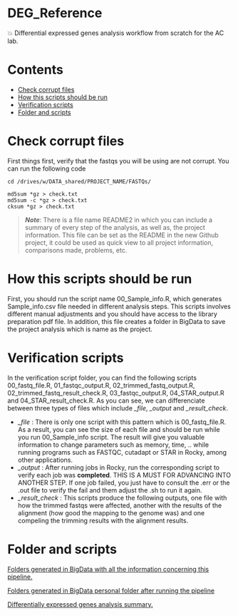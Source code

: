 # DEG_Reference

:collision: Differential expressed genes analysis workflow from scratch for the AC lab.

# Contents

- [Check corrupt files](#check-corrupt-files)
- [How this scripts should be run](#how-this-scripts-should-be-run)
- [Verification scripts](#verification-scripts)
- [Folder and scripts](#folder-and-scripts)

# Check corrupt files

First things first, verify that the fastqs you will be using are not corrupt. You can run the following code

```
cd /drives/w/DATA_shared/PROJECT_NAME/FASTQs/

md5sum *gz > check.txt
md5sum -c *gz > check.txt 
cksum *gz > check.txt
```

> ***Note***: There is a file name README2 in which you can include a summary of every step of the analysis, as well as, the project information. This file can be set as the README in the new Github project, it could be used as quick view to all project information, comparisons made, problems, etc.

# How this scripts should be run 

First, you should run the script name 00_Sample_info.R, which generates Sample_info.csv file needed in different analysis steps.
This scripts involves different manual adjustments and you should have access to the library preparation pdf file. In addition, 
this file creates a folder in BigData to save the project analysis which is name as the project.

# Verification scripts

In the verification script folder, you can find the following scripts
00_fastq_file.R, 01_fastqc_output.R, 02_trimmed_fastq_output.R, 02_trimmed_fastq_result_check.R, 03_fastqc_output.R, 04_STAR_output.R and 04_STAR_result_check.R. As you can see, we can differenciate between three types of files which include *_file*, *_output* and *_result_check*. 
- *_file* : There is only one script with this pattern which is 00_fastq_file.R. As a result, you can see the size of each file and should be run while you run 00_Sample_info script. The result will give you valuable information to change parameters such as memory, time, .. while running programs such as FASTQC, cutadapt or STAR in Rocky, among other applications. 
- *_output* : After running jobs in Rocky, run the corresponding script to verify each job was **completed**. THIS IS A MUST FOR ADVANCING INTO ANOTHER STEP. If one job failed, you just have to consult the .err or the .out file to verify the fail and them adjust the .sh to run it again.
- *_result_check* : This scripts produce the following outputs, one file with how the trimmed fastqs were affected, another with the results of the alignment (how good the mapping to the genome was) and one compeling the trimming results with the alignment results.  


# Folder and scripts


[Folders generated in BigData with all the information concerning this pipeline.](/Schematics/Folder_structure2.png)

[Folders generated in BigData personal folder after running the pipeline](/Schematics/Folder_structure_project2.png)

[Differentially expressed genes analysis summary.](/Schematics/DEG_flow.png)

